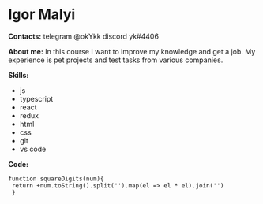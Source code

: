 # Igor Malyi

 **Contacts:** telegram @okYkk discord yk#4406

**About me:** In this course I want to improve my knowledge and get a job. My experience is pet projects and test tasks from various companies.

**Skills:**
 * js
 * typescript
 * react
 * redux
 * html
 * css
 * git
 * vs code

 **Code:**
 ```
function squareDigits(num){
  return +num.toString().split('').map(el => el * el).join('')
  }
```
  
